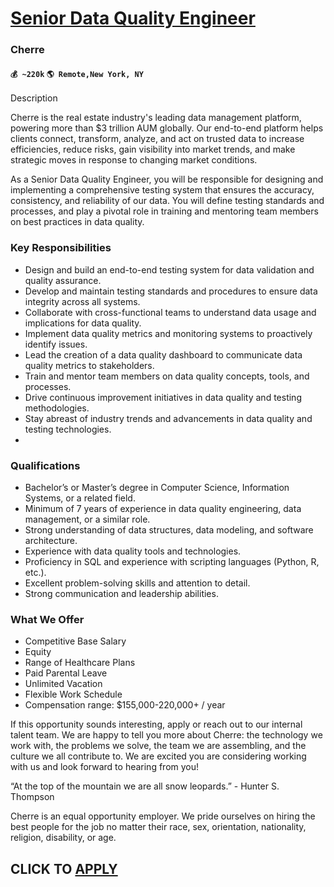 # [Senior Data Quality Engineer](https://www.remotewlb.com/apply/senior-data-quality-engineer)  
### Cherre  
#### `💰 ~220k` `🌎 Remote,New York, NY`  

Description

Cherre is the real estate industry's leading data management platform, powering more than $3 trillion AUM globally. Our end-to-end platform helps clients connect, transform, analyze, and act on trusted data to increase efficiencies, reduce risks, gain visibility into market trends, and make strategic moves in response to changing market conditions.

  

As a Senior Data Quality Engineer, you will be responsible for designing and implementing a comprehensive testing system that ensures the accuracy, consistency, and reliability of our data. You will define testing standards and processes, and play a pivotal role in training and mentoring team members on best practices in data quality.

### Key Responsibilities

  * Design and build an end-to-end testing system for data validation and quality assurance.
  * Develop and maintain testing standards and procedures to ensure data integrity across all systems.
  * Collaborate with cross-functional teams to understand data usage and implications for data quality.
  * Implement data quality metrics and monitoring systems to proactively identify issues.
  * Lead the creation of a data quality dashboard to communicate data quality metrics to stakeholders.
  * Train and mentor team members on data quality concepts, tools, and processes.
  * Drive continuous improvement initiatives in data quality and testing methodologies.
  * Stay abreast of industry trends and advancements in data quality and testing technologies.
  *   

###  Qualifications

  * Bachelor’s or Master’s degree in Computer Science, Information Systems, or a related field.
  * Minimum of 7 years of experience in data quality engineering, data management, or a similar role.
  * Strong understanding of data structures, data modeling, and software architecture.
  * Experience with data quality tools and technologies.
  * Proficiency in SQL and experience with scripting languages (Python, R, etc.).
  * Excellent problem-solving skills and attention to detail.
  * Strong communication and leadership abilities.

###  What We Offer

  * Competitive Base Salary
  * Equity
  * Range of Healthcare Plans
  * Paid Parental Leave
  * Unlimited Vacation
  * Flexible Work Schedule
  * Compensation range: $155,000-220,000+ / year

  

  

If this opportunity sounds interesting, apply or reach out to our internal talent team. We are happy to tell you more about Cherre: the technology we work with, the problems we solve, the team we are assembling, and the culture we all contribute to. We are excited you are considering working with us and look forward to hearing from you!

  

“At the top of the mountain we are all snow leopards.” - Hunter S. Thompson

  

Cherre is an equal opportunity employer. We pride ourselves on hiring the best people for the job no matter their race, sex, orientation, nationality, religion, disability, or age.

  
## CLICK TO [APPLY](https://www.remotewlb.com/apply/senior-data-quality-engineer)

